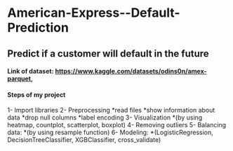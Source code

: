 # American-Express--Default-Prediction
## Predict if a customer will default in the future

#### Link of dataset: https://www.kaggle.com/datasets/odins0n/amex-parquet, 

#### Steps of my project
1- Import libraries
2- Preprocessing
     *read files
     *show information about data
     *drop null columns
     *label encoding
3- Visualization
     *(by using heatmap, countplot, scatterplot, boxplot)
4- Removing outliers
5- Balancing data:
     *(by using resample function)
6- Modeling: 
     *(LogisticRegression, DecisionTreeClassifier, XGBClassifier, cross_validate)
